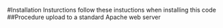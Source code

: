 #Installation Insturctions 
follow these instuctions when installing this code
##Procedure
upload to a standard Apache web server